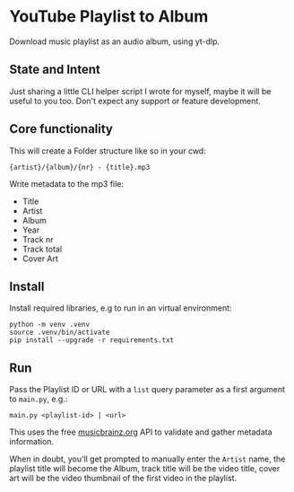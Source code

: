 # YouTube Playlist to Album

Download music playlist as an audio album, using yt-dlp.

## State and Intent
Just sharing a little CLI helper script I wrote for myself, maybe it will be useful to you too. Don't expect any support or feature development.

## Core functionality
This will create a Folder structure like so in your cwd:

`{artist}/{album}/{nr} - {title}.mp3`

Write metadata to the mp3 file:
- Title
- Artist
- Album
- Year
- Track nr
- Track total
- Cover Art

## Install
Install required libraries, e.g to run in an virtual environment:
```
python -m venv .venv
source .venv/bin/activate
pip install --upgrade -r requirements.txt
```

## Run
Pass the Playlist ID or URL with a `list` query parameter as a first argument to `main.py`, e.g.:

```
main.py <playlist-id> | <url>
```

This uses the free [musicbrainz.org](https://musicbrainz.org) API to validate and gather metadata information.

When in doubt, you'll get prompted to manually enter the `Artist` name, the playlist title will become the Album, track title will be the video title, cover art will be the video thumbnail of the first video in the playlist.
